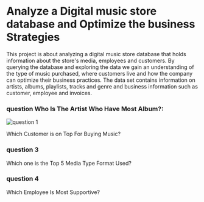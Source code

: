 # Analyze a Digital music store database and Optimize the business Strategies
 This project is about analyzing a digital music store database that holds information about the store's media, employees and customers. By querying the database and exploring the data we gain an understanding of the type of music purchased, where customers live and how the company can optimize their business practices. The data set contains information on artists, albums, playlists, tracks and genre and business information such as customer, employee and invoices.

 
 ### question Who Is The Artist Who Have Most Album?:
 
 
 ![question 1](https://user-images.githubusercontent.com/112299753/227697783-23afcc2b-d389-4150-b40e-ec8baaea0bb5.JPG)


 Which Customer is on Top For Buying Music?
 ### question 3
 Which one is the Top 5 Media Type Format Used?
 ### question 4
 Which Employee Is Most Supportive?
